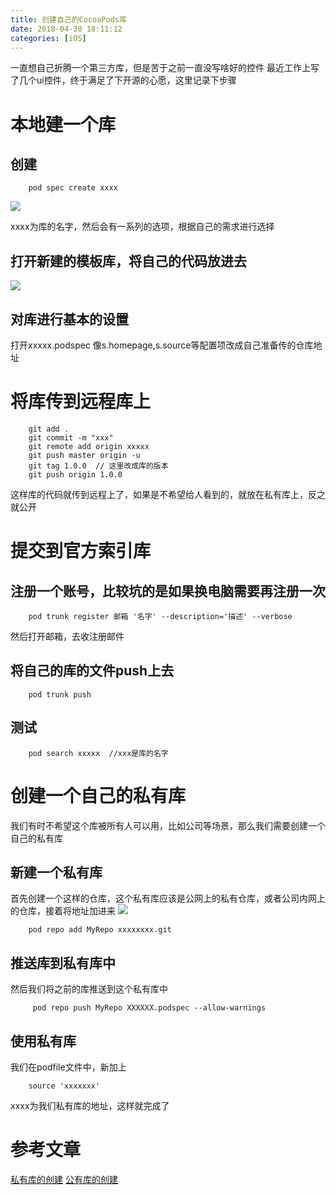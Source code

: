 ```yaml
---
title: 创建自己的CocoaPods库
date: 2018-04-30 18:11:12
categories: [iOS]
---
```

一直想自己折腾一个第三方库，但是苦于之前一直没写啥好的控件
最近工作上写了几个ui控件，终于满足了下开源的心愿，这里记录下步骤
<!--more-->
# 本地建一个库
## 创建
```
    pod spec create xxxx
```
![](https://img.wxz.name/15250836204894.jpg)

xxxx为库的名字，然后会有一系列的选项，根据自己的需求进行选择
## 打开新建的模板库，将自己的代码放进去
![](https://img.wxz.name/15250835729749.jpg)
## 对库进行基本的设置 
打开xxxxx.podspec
像s.homepage,s.source等配置项改成自己准备传的仓库地址
# 将库传到远程库上
```
    git add .
    git commit -m "xxx"
    git remote add origin xxxxx
    git push master origin -u
    git tag 1.0.0  // 这里改成库的版本
    git push origin 1.0.0
```
这样库的代码就传到远程上了，如果是不希望给人看到的，就放在私有库上，反之就公开
# 提交到官方索引库
## 注册一个账号，比较坑的是如果换电脑需要再注册一次
```
    pod trunk register 邮箱 '名字' --description='描述' --verbose
```
然后打开邮箱，去收注册邮件
## 将自己的库的文件push上去
```
    pod trunk push 
```
## 测试
```
    pod search xxxxx  //xxx是库的名字
```
# 创建一个自己的私有库
我们有时不希望这个库被所有人可以用，比如公司等场景，那么我们需要创建一个自己的私有库
## 新建一个私有库
首先创建一个这样的仓库，这个私有库应该是公网上的私有仓库，或者公司内网上的仓库，接着将地址加进来
![](https://img.wxz.name/15250848614083.jpg)
```
    pod repo add MyRepo xxxxxxxx.git
```
## 推送库到私有库中
然后我们将之前的库推送到这个私有库中
```
     pod repo push MyRepo XXXXXX.podspec --allow-warnings
```
## 使用私有库
我们在podfile文件中，新加上
```
    source 'xxxxxxx'  
```
xxxx为我们私有库的地址，这样就完成了


# 参考文章
[私有库的创建](https://www.jianshu.com/p/0c640821b36f)
[公有库的创建](http://qiubaiying.top/2017/03/08/CocoaPods公有仓库的创建/)

